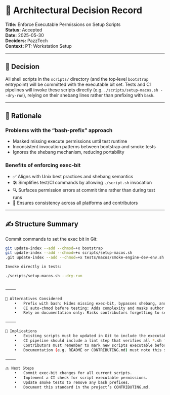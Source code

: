 # 🧠 Architectural Decision Record

**Title:** Enforce Executable Permissions on Setup Scripts  
**Status:** Accepted  
**Date:** 2025-05-30  
**Deciders:** PazzTech  
**Context:** PT: Workstation Setup

---

## 🎯 Decision

All shell scripts in the `scripts/` directory (and the top‐level `bootstrap` entrypoint) will be committed with the executable bit set. Tests and CI pipelines will invoke these scripts directly (e.g. `./scripts/setup-macos.sh --dry-run`), relying on their shebang lines rather than prefixing with `bash`.

---

## 🤔 Rationale

### Problems with the “bash-prefix” approach
- Masked missing execute permissions until test runtime  
- Inconsistent invocation patterns between bootstrap and smoke tests  
- Ignores the shebang mechanism, reducing portability  

### Benefits of enforcing exec-bit
- ✅ Aligns with Unix best practices and shebang semantics  
- 🛠️ Simplifies test/CI commands by allowing `./script.sh` invocation  
- 🔍 Surfaces permission errors at commit time rather than during test runs  
- 🔄 Ensures consistency across all platforms and contributors  

---

## ✍️ Structure Summary

Commit commands to set the exec bit in Git:

```bash
git update-index --add --chmod=+x bootstrap
git update-index --add --chmod=+x scripts/setup-macos.sh
.git update-index --add --chmod=+x tests/macos/smoke-engine-dev-env.sh

Invoke directly in tests:

./scripts/setup-macos.sh --dry-run


⸻

🔄 Alternatives Considered
	•	Prefix with bash: Hides missing exec-bit, bypasses shebang, and leads to inconsistent test patterns.
	•	CI auto-chmod before testing: Adds complexity and masks author errors.
	•	Rely on documentation only: Risks contributors forgetting to set the bit, leading to intermittent failures.

⸻

🔧 Implications
	•	Existing scripts must be updated in Git to include the executable bit.
	•	CI pipeline should include a lint step that verifies all *.sh files are executable.
	•	Contributors must remember to mark new scripts executable before committing.
	•	Documentation (e.g. README or CONTRIBUTING.md) must note this standard.

⸻

🔜 Next Steps
	•	Commit exec-bit changes for all current scripts.
	•	Implement a CI check for script executable permissions.
	•	Update smoke tests to remove any bash prefixes.
	•	Document this standard in the project’s CONTRIBUTING.md.

